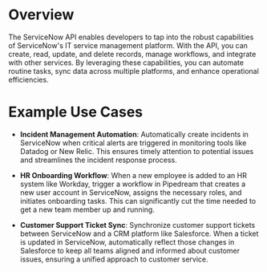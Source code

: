 # Overview

The ServiceNow API enables developers to tap into the robust capabilities of ServiceNow's IT service management platform. With the API, you can create, read, update, and delete records, manage workflows, and integrate with other services. By leveraging these capabilities, you can automate routine tasks, sync data across multiple platforms, and enhance operational efficiencies.

# Example Use Cases

- **Incident Management Automation**: Automatically create incidents in ServiceNow when critical alerts are triggered in monitoring tools like Datadog or New Relic. This ensures timely attention to potential issues and streamlines the incident response process.

- **HR Onboarding Workflow**: When a new employee is added to an HR system like Workday, trigger a workflow in Pipedream that creates a new user account in ServiceNow, assigns the necessary roles, and initiates onboarding tasks. This can significantly cut the time needed to get a new team member up and running.

- **Customer Support Ticket Sync**: Synchronize customer support tickets between ServiceNow and a CRM platform like Salesforce. When a ticket is updated in ServiceNow, automatically reflect those changes in Salesforce to keep all teams aligned and informed about customer issues, ensuring a unified approach to customer service.
